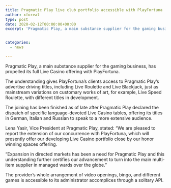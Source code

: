 ```yaml
---
title: Pragmatic Play live club portfolio accessible with PlayFortuna
author: xforeal 
type: post
date: 2020-02-12T00:00:00+00:00
excerpt: 'Pragmatic Play, a main substance supplier for the gaming business, has propelled its full Live Casino offering with PlayFortuna '


categories:
  - news

---
```

Pragmatic Play, a main substance supplier for the gaming business, has propelled its full Live Casino offering with PlayFortuna.

The understanding gives PlayFortuna&rsquo;s clients access to Pragmatic Play&rsquo;s advertise driving titles, including Live Roulette and Live Blackjack, just as mainstream variations on customary works of art, for example, Live Speed Roulette, with different titles in development.

The joining has been finished as of late after Pragmatic Play declared the dispatch of specific language-devoted Live Casino tables, offering its titles in German, Italian and Russian to speak to a more extensive audience.

Lena Yasir, Vice President at Pragmatic Play, stated: &ldquo;We are pleased to report the extension of our concurrence with PlayFortuna, which will presently offer our developing Live Casino portfolio close by our honor winning spaces offering.

&ldquo;Expansion in directed markets has been a need for Pragmatic Play and this understanding further certifies our advancement to turn into the main multi-item supplier in managed wards over the globe.&rdquo;

The provider&rsquo;s whole arrangement of video openings, bingo, and different games is accessible to its administrator accomplices through a solitary API.
